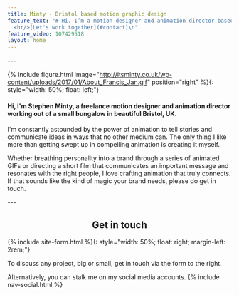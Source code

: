 ```yaml
---
title: Minty - Bristol based motion graphic design
feature_text: "# Hi. I’m a motion designer and animation director based in Bristol.
  <br/>[Let's work together](#contact)\n"
feature_video: 107429518
layout: home
---
```


<div id="profile"></div>
---

{% include figure.html image="http://itsminty.co.uk/wp-content/uploads/2017/01/About_Francis_Jan.gif" position="right" %}{: style="width: 50%; float: left;"}

#### Hi, I'm Stephen Minty, a freelance motion designer and animation director working out of a small bungalow in beautiful Bristol, UK.

I'm constantly astounded by the power of animation to tell stories and communicate ideas in ways that no other medium can. The only thing I like more than getting swept up in compelling animation is creating it myself.

Whether breathing personality into a brand through a series of animated GIFs or directing a short film that communicates an important message and resonates with the right people, I love crafting animation that truly connects. If that sounds like the kind of magic your brand needs, please do get in touch.

<div id="contact"></div>
---

<h2 style="text-align: center;">Get in touch</h2>

{% include site-form.html %}{: style="width: 50%; float: right; margin-left: 2rem;"}

To discuss any project, big or small, get in touch via the form to the right.

Alternatively, you can stalk me on my social media accounts.
{% include nav-social.html %}
